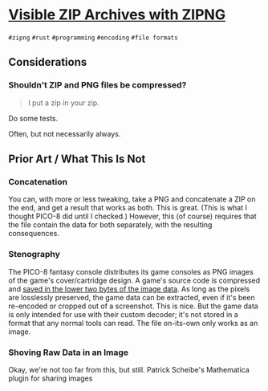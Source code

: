 # [Visible ZIP Archives with ZIPNG][422222]

`#zipng` `#rust` `#programming` `#encoding` `#file formats`

[422222]: https://cohost.org/jeb/post/422222-zipng

## Considerations

### Shouldn't ZIP and PNG files be compressed?

> I put a zip in your zip.

Do some tests.

Often, but not necessarily always.

## Prior Art / What This Is Not

### Concatenation

You can, with more or less tweaking, take a PNG and concatenate a ZIP on the
end, and get a result that works as both. This is great. (This is what I thought
PICO-8 did until I checked.) However, this (of course) requires that the file
contain the data for both separately, with the resulting consequences.

### Stenography

The PICO-8 fantasy console distributes its game consoles as PNG images of the
game's cover/cartridge design. A game's source code is compressed and
[saved in the lower two bytes of the image data][PICO-8-DECODE]. As long as the
pixels are losslessly preserved, the game data can be extracted, even if it's
been re-encoded or cropped out of a screenshot. This is nice. But the game data
is only intended for use with their custom decoder; it's not stored in a format
that any normal tools can read. The file on-its-own only works as an image.

### Shoving Raw Data in an Image

Okay, we're not too far from this, but still. Patrick Scheibe's Mathematica
plugin for sharing images

[ZIPNG-DOCS]: https://docs.rs/zipng
[ZIPNG-CODE]: https://github.com/jeremyBanks/zipng
[SE-ALPHA]: https://github.com/halirutan/Mathematica-SE-Tools/blob/master/README.md#uploading-code-cells-and-notebooks
[PICO-8-DECODE]: https://github.com/dansanderson/picotool/blob/d8c51e58416f8010dc8c0fba3df5f0424b5bb852/pico8/game/formatter/p8png.py
